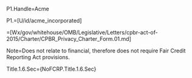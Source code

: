 P1.Handle=<span class="DefinedTerm">Acme</span>

P1.=[U/id/acme_incorporated]

=[Wx/gov/whitehouse/OMB/Legislative/Letters/cpbr-act-of-2015/Charter/CPBR_Privacy_Charter_Form.01.md]

Note=Does not relate to financial, therefore does not require Fair Credit Reporting Act provisions.

Title.1.6.Sec={NoFCRP.Title.1.6.Sec}
